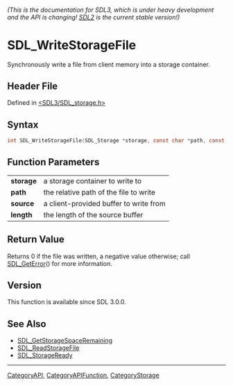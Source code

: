###### (This is the documentation for SDL3, which is under heavy development and the API is changing! [SDL2](https://wiki.libsdl.org/SDL2/) is the current stable version!)
# SDL_WriteStorageFile

Synchronously write a file from client memory into a storage container.

## Header File

Defined in [<SDL3/SDL_storage.h>](https://github.com/libsdl-org/SDL/blob/main/include/SDL3/SDL_storage.h)

## Syntax

```c
int SDL_WriteStorageFile(SDL_Storage *storage, const char *path, const void *source, Uint64 length);

```

## Function Parameters

|                 |                                        |
| --------------- | -------------------------------------- |
| **storage**     | a storage container to write to        |
| **path**        | the relative path of the file to write |
| **source**      | a client-provided buffer to write from |
| **length**      | the length of the source buffer        |

## Return Value

Returns 0 if the file was written, a negative value otherwise; call
[SDL_GetError](SDL_GetError)() for more information.

## Version

This function is available since SDL 3.0.0.

## See Also

- [SDL_GetStorageSpaceRemaining](SDL_GetStorageSpaceRemaining)
- [SDL_ReadStorageFile](SDL_ReadStorageFile)
- [SDL_StorageReady](SDL_StorageReady)

----
[CategoryAPI](CategoryAPI), [CategoryAPIFunction](CategoryAPIFunction), [CategoryStorage](CategoryStorage)

